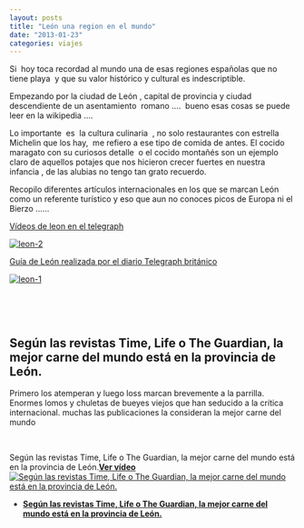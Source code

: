 ```yaml
---
layout: posts
title: "León una region en el mundo"
date: "2013-01-23"
categories: viajes
---
```


Si  hoy toca recordad al mundo una de esas regiones españolas que no tiene playa  y que su valor histórico y cultural es indescriptible.

Empezando por la ciudad de León , capital de provincia y ciudad descendiente de un asentamiento  romano ....  bueno esas cosas se puede leer en la wikipedia ....

Lo importante  es  la cultura culinaria  , no solo restaurantes con estrella Michelin que los hay,  me refiero a ese tipo de comida de antes. El cocido maragato con su curiosos detalle  o el cocido montañés son un ejemplo claro de aquellos potajes que nos hicieron crecer fuertes en nuestra infancia , de las alubias no tengo tan grato recuerdo.

Recopilo diferentes artículos internacionales en los que se marcan León como un referente turístico y eso que aun no conoces picos de Europa ni el Bierzo ......

[Vídeos de leon en el telegraph](https://www.telegraph.co.uk/sponsored/travel/spanish_tourist_board/leon/leon-videos/ "Videos de leon en el telegraph")

[![leon-2](images/8408711710_fa4539f72d_z.jpg)](https://www.telegraph.co.uk/sponsored/travel/spanish_tourist_board/leon/leon-videos/ "Videos de leon en el telegraph")

[Guía de León realizada por el diario Telegraph británico](https://www.telegraph.co.uk/travel/9664397/Leon-Spain-a-cultural-city-guide.html# "Leon Spaina cultural- ity guide")

 [![leon-1](images/8408711994_8811610874_z.jpg)](https://www.telegraph.co.uk/travel/9664397/Leon-Spain-a-cultural-city-guide.html# "Leon Spaina cultural- ity guide") 

 

­

## Según las revistas Time, Life o The Guardian, la mejor carne del mundo está en la provincia de León.

Primero los atemperan y luego loss marcan brevemente a la parrilla. Enormes lomos y chuletas de bueyes viejos que han seducido a la crítica internacional. muchas las publicaciones la consideran la mejor carne del mundo

 

Según las revistas Time, Life o The Guardian, la mejor carne del mundo está en la provincia de León.[**Ver vídeo**![Según las revistas Time, Life o The Guardian,  la mejor carne del mundo está en la provincia de León.](images/1345730138184.jpg "Según las revistas Time, Life o The Guardian,  la mejor carne del mundo está en la provincia de León.")](https://www.rtve.es/alacarta/videos/telediario/segun-revistas-time-life-the-guardian-mejor-carne-del-mundo-esta-provincia-leon/1512366/)

- [**Según las revistas Time, Life o The Guardian, la mejor carne del mundo está en la provincia de León.**](https://www.rtve.es/alacarta/videos/telediario/segun-revistas-time-life-the-guardian-mejor-carne-del-mundo-esta-provincia-leon/1512366/ "Según las revistas Time, Life o The Guardian,  la mejor carne del mundo está en la provincia de León.")
